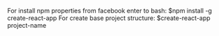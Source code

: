 For install npm properties from facebook enter to bash:
$npm install -g create-react-app
For create base project structure:
$create-react-app project-name  
